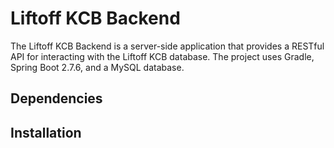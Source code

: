 # Liftoff KCB Backend

The Liftoff KCB Backend is a server-side application that provides a RESTful API for interacting with the Liftoff KCB database. The project uses Gradle, Spring Boot 2.7.6, and a MySQL database.

## Dependencies

## Installation
